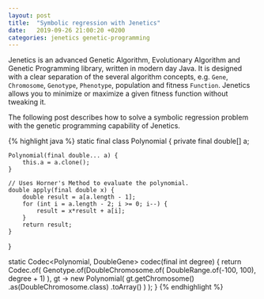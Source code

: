 ```yaml
---
layout: post
title:  "Symbolic regression with Jenetics"
date:   2019-09-26 21:00:20 +0200
categories: jenetics genetic-programming
---
```


Jenetics is an advanced Genetic Algorithm, Evolutionary Algorithm and Genetic Programming library, written in modern day Java. It is designed with a clear separation of the several algorithm concepts, e.g. `Gene`, `Chromosome`, `Genotype`, `Phenotype`, population and fitness `Function`. Jenetics allows you to minimize or maximize a given fitness function without tweaking it.

The following post describes how to solve a symbolic regression problem with the genetic programming capability of Jenetics.

{% highlight java %}
static final class Polynomial {
    private final double[] a;
    
    Polynomial(final double... a) {
        this.a = a.clone();
    }
    
    // Uses Horner's Method to evaluate the polynomial.
    double apply(final double x) {
        double result = a[a.length - 1];
        for (int i = a.length - 2; i >= 0; i--) {
            result = x*result + a[i];
        }
        return result;
    }
}

static Codec<Polynomial, DoubleGene> codec(final int degree) {
    return Codec.of(
        Genotype.of(DoubleChromosome.of(
            DoubleRange.of(-100, 100),
            degree + 1)
        ),
        gt -> new Polynomial(
            gt.getChromosome()
                .as(DoubleChromosome.class)
                .toArray()
        )
    );
}
{% endhighlight %}
